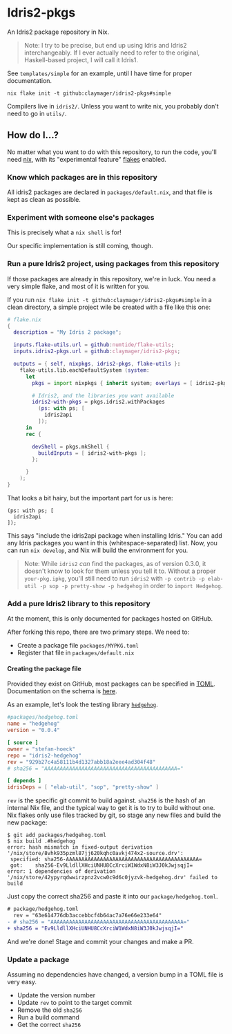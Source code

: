 # Idris2-pkgs

An Idris2 package repository in Nix.

> Note: I try to be precise, but end up using Idris and Idris2 interchangeably. If I ever actually need to refer to the original, Haskell-based project, I will call it Idris1.

See `templates/simple` for an example, until I have time for proper documentation.

`nix flake init -t github:claymager/idris2-pkgs#simple`

Compilers live in `idris2/`. Unless you want to write nix, you probably don't need to go in `utils/`.

## How do I...?

No matter what you want to do with this repository, to run the code, you'll need [nix]( https://nixos.org/download.html), with its "experimental feature" [flakes](https://nixos.wiki/wiki/Flakes) enabled.

### Know which packages are in this repository

All idris2 packages are declared in `packages/default.nix`, and that file is kept as clean as possible.

### Experiment with someone else's packages

This is precisely what a `nix shell` is for!

Our specific implementation is still coming, though.

### Run a pure Idris2 project, using packages from this repository

If those packages are already in this repository, we're in luck. You need a very simple flake, and most of it is written for you.

If you run `nix flake init -t github:claymager/idris2-pkgs#simple` in a clean directory, a simple project wile be created with a file like this one:

```nix
# flake.nix
{
  description = "My Idris 2 package";

  inputs.flake-utils.url = github:numtide/flake-utils;
  inputs.idris2-pkgs.url = github:claymager/idris2-pkgs;

  outputs = { self, nixpkgs, idris2-pkgs, flake-utils }:
    flake-utils.lib.eachDefaultSystem (system:
      let
        pkgs = import nixpkgs { inherit system; overlays = [ idris2-pkgs.overlay ]; };

        # Idris2, and the libraries you want available
        idris2-with-pkgs = pkgs.idris2.withPackages
          (ps: with ps; [
            idris2api
          ]);
      in
      rec {

        devShell = pkgs.mkShell {
          buildInputs = [ idris2-with-pkgs ];
        };

      }
    );
}
```

That looks a bit hairy, but the important part for us is here:

```
(ps: with ps; [
  idris2api
]);
```

This says "include the idris2api package when installing Idris." You can add any Idris packages you want in this (whitespace-separated) list. Now, you can run `nix develop`, and Nix will build the environment for you.

> Note: While `idris2` *can* find the packages, as of version 0.3.0, it doesn't know to look for them unless you tell it to. Without a proper `your-pkg.ipkg`, you'll still need to run `idris2` with `-p contrib -p elab-util -p sop -p pretty-show -p hedgehog` in order to `import Hedgehog`.

### Add a pure Idris2 library to this repository

At the moment, this is only documented for packages hosted on GitHub.

After forking this repo, there are two primary steps. We need to:
 - Create a package file `packages/MYPKG.toml`
 - Register that file in `packages/default.nix`

#### Creating the package file

Provided they exist on GitHub, most packages can be specified in [TOML](https://toml.io/en/). Documentation on the schema is [here](./doc/callToml.md).

As an example, let's look the testing library [`hedgehog`](https://github.com/stefan-hoeck/idris2-hedgehog).


```toml
#packages/hedgehog.toml
name = "hedgehog"
version = "0.0.4"

[ source ]
owner = "stefan-hoeck"
repo = "idris2-hedgehog"
rev = "929b27c4a58111b4d1327abb18a2eee4ad304f48"
# sha256 = "AAAAAAAAAAAAAAAAAAAAAAAAAAAAAAAAAAAAAAAAAAA="

[ depends ]
idrisDeps = [ "elab-util", "sop", "pretty-show" ]
```

`rev` is the specific git commit to build against. `sha256` is the hash of an internal Nix file, and the typical way to get it is to try to build without one.
Nix flakes only use files tracked by git, so stage any new files and build the new package:

```
$ git add packages/hedgehog.toml
$ nix build .#hedgehog
error: hash mismatch in fixed-output derivation '/nix/store/8vhk935pzml87jj620kqhc0avkj474x2-source.drv':
 specified: sha256-AAAAAAAAAAAAAAAAAAAAAAAAAAAAAAAAAAAAAAAAAAA=
 got:    sha256-Ev9LldllXHciUNHU8CcXrciW1WdxN8iW3J0kJwjsqjI=
error: 1 dependencies of derivation '/nix/store/42ypyrqdwwirzpnz2vcw0c9d6c0jyzvk-hedgehog.drv' failed to build
```

Just copy the correct sha256 and paste it into our `package/hedgehog.toml`.

```patch
# package/hedgehog.toml
  rev = "63e614776db3accebbcf4b64ac7a76e66e233e64"
- # sha256 = "AAAAAAAAAAAAAAAAAAAAAAAAAAAAAAAAAAAAAAAAAAA="
+ sha256 = "Ev9LldllXHciUNHU8CcXrciW1WdxN8iW3J0kJwjsqjI="

```
And we're done! Stage and commit your changes and make a PR.

### Update a package

Assuming no dependencies have changed, a version bump in a TOML file is very easy.
 - Update the version number
 - Update `rev` to point to the target commit
 - Remove the old `sha256`
 - Run a build command
 - Get the correct `sha256`


